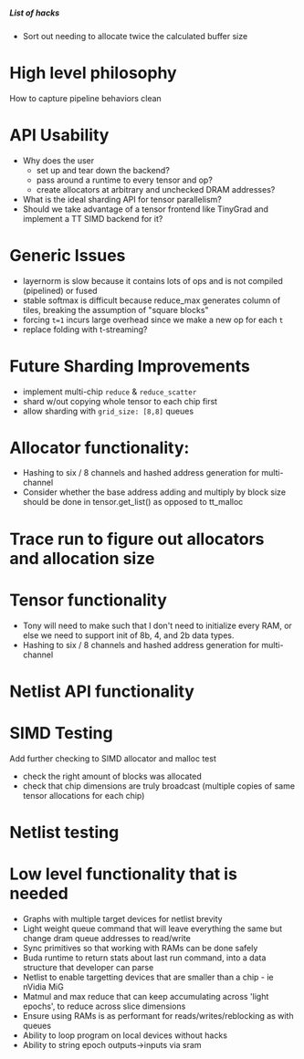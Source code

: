 #####
##### List of hacks
#####
- Sort out needing to allocate twice the calculated buffer size

# 
# High level philosophy
How to capture pipeline behaviors clean

# API Usability
- Why does the user
  - set up and tear down the backend?
  - pass around a runtime to every tensor and op?
  - create allocators at arbitrary and unchecked DRAM addresses?
- What is the ideal sharding API for tensor parallelism?
- Should we take advantage of a tensor frontend like TinyGrad and implement a TT SIMD backend for it?

# Generic Issues
- layernorm is slow because it contains lots of ops and is not compiled (pipelined) or fused
- stable softmax is difficult because reduce_max generates column of tiles, breaking the assumption of "square blocks"
- forcing `t=1` incurs large overhead since we make a new op for each `t`
- replace folding with t-streaming?

# Future Sharding Improvements
- implement multi-chip `reduce` & `reduce_scatter`
- shard w/out copying whole tensor to each chip first
- allow sharding with `grid_size: [8,8]` queues

# Allocator functionality:
- Hashing to six / 8 channels and hashed address generation for multi-channel
- Consider whether the base address adding and multiply by block size should be done in tensor.get_list() as opposed to tt_malloc

# Trace run to figure out allocators and allocation size

# Tensor functionality
- Tony will need to make such that I don't need to initialize every RAM, or else we need to support init of 8b, 4, and 2b data types.
- Hashing to six / 8 channels and hashed address generation for multi-channel

# Netlist API functionality

# SIMD Testing
Add further checking to SIMD allocator and malloc test
- check the right amount of blocks was allocated
- check that chip dimensions are truly broadcast (multiple copies of same tensor allocations for each chip)

# Netlist testing


# Low level functionality that is needed
- Graphs with multiple target devices for netlist brevity
- Light weight queue command that will leave everything the same but change dram queue addresses to read/write
- Sync primitives so that working with RAMs can be done safely
- Buda runtime to return stats about last run command, into a data structure that developer can parse
- Netlist to enable targetting devices that are smaller than a chip - ie nVidia MiG
- Matmul and max reduce that can keep accumulating across 'light epochs', to reduce across slice dimensions
- Ensure using RAMs is as performant for reads/writes/reblocking as with queues
- Ability to loop program on local devices without hacks
- Ability to string epoch outputs->inputs via sram


